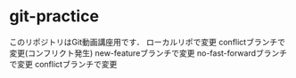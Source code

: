 # git-practice
このリポジトリはGit動画講座用です．
ローカルリポで変更
conflictブランチで変更(コンフリクト発生)
new-featureブランチで変更
no-fast-forwardブランチで変更
conflictブランチで変更
